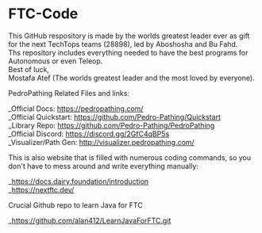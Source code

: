 # FTC-Code
This GitHub respository is made by the worlds greatest leader ever as gift for the next TechTops teams (28898), led by Aboshosha and Bu Fahd.<br/> 
Ths repository includes everything needed to have the best programs for Autonomous or even Teleop.<br/> 
Best of luck,<br/> 
Mostafa Atef (The worlds greatest leader and the most loved by everyone).

PedroPathing Related Files and links:<br/> 

  _Official Docs: <https://pedropathing.com/><br/> 
  _Official Quickstart: <https://github.com/Pedro-Pathing/Quickstart><br/> 
  _Library Repo: <https://github.com/Pedro-Pathing/PedroPathing><br/> 
  _Official Discord: <https://discord.gg/2GfC4qBP5s><br/> 
  _Visualizer/Path Gen: <http://visualizer.pedropathing.com/><br/> 

This is also website that is filled with numerous coding commands, so you don't have to mess around and write everything manually:<br/> 

  _https://docs.dairy.foundation/introduction<br/> 
  _https://nextftc.dev/<br/>

Crucial Github repo to learn Java for FTC<br/>

  _https://github.com/alan412/LearnJavaForFTC.git
